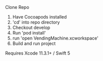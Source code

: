 
Clone Repo
1. Have Cocoapods installed
2. 'cd' into repo directory
3. Checkout develop
4. Run 'pod install'
5. run 'open VendingMachine.xcworkspace'
6. Build and run project

Requires Xcode 11.3.1+ / Swift 5
